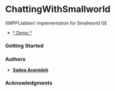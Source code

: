 # ChattingWithSmallworld
XMPP(Jabber) implementation for Smallworld GE


* [* Demo * ](https://www.youtube.com/watch?v=iT73k5rZF3Q)

### Getting Started


### Authors

* [**Sadeq Aramideh**](https://github.com/Aramideh)

### Acknowledgments




